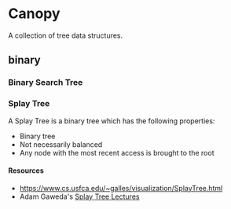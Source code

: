# Canopy

A collection of tree data structures.

## binary

### Binary Search Tree


### Splay Tree
A Splay Tree is a binary tree which has the following properties:
- Binary tree
- Not necessarily balanced
- Any node with the most recent access is brought to the root

#### Resources
* https://www.cs.usfca.edu/~galles/visualization/SplayTree.html
* Adam Gaweda's [Splay Tree Lectures](https://youtube.com/playlist?list=PLK7dyt8j81q2QUEKr-38V0M8XdGQnAaKr&si=XKuHiiBSI_vT-YuI)

